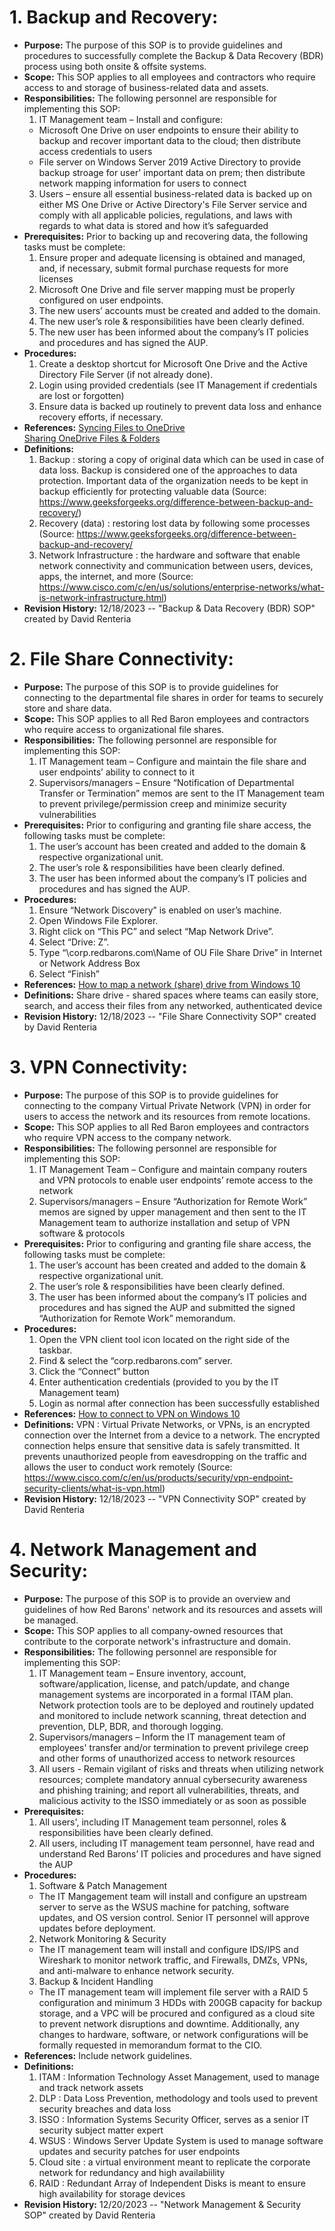 # 1. Backup and Recovery:

- **Purpose:** The purpose of this SOP is to provide guidelines and procedures to successfully complete the Backup & Data Recovery (BDR) process using both onsite & offsite systems.
- **Scope:** This SOP applies to all employees and contractors who require access to and storage of business-related data and assets.
- **Responsibilities:** The following personnel are responsible for implementing this SOP:
  1.	IT Management team – Install and configure:
    - Microsoft One Drive on user endpoints to ensure their ability to backup and recover important data to the cloud; then distribute access credentials to users
    - File server on Windows Server 2019 Active Directory to provide backup stroage for user' important data on prem; then distribute network mapping information for users to connect
  3.	Users – ensure all essential business-related data is backed up on either MS One Drive or Active Directory's File Server service and comply with all applicable policies, regulations, and laws with regards to what data is stored and how it’s safeguarded
- **Prerequisites:** Prior to backing up and recovering data, the following tasks must be complete:
  1.	Ensure proper and adequate licensing is obtained and managed, and, if necessary, submit formal purchase requests for more licenses
  2.	Microsoft One Drive and file server mapping must be properly configured on user endpoints.
  3.	The new users’ accounts must be created and added to the domain.
  4.	The new user’s role & responsibilities have been clearly defined.
  5.	The new user has been informed about the company’s IT policies and procedures and has signed the AUP.
- **Procedures:**
  1.	Create a desktop shortcut for Microsoft One Drive and the Active Directory File Server (if not already done).
  2.	Login using provided credentials (see IT Management if credentials are lost or forgotten)
  3.	Ensure data is backed up routinely to prevent data loss and enhance recovery efforts, if necessary.
- **References:** [Syncing Files to OneDrive](https://support.microsoft.com/en-au/office/sync-files-with-onedrive-in-windows-615391c4-2bd3-4aae-a42a-858262e42a49#bkmk_install)  
[Sharing OneDrive Files & Folders](https://support.microsoft.com/en-au/office/share-onedrive-files-and-folders-9fcc2f7d-de0c-4cec-93b0-a82024800c07#ID0EDBJ=Share_with_specific_people) 
- **Definitions:**
  1. Backup : storing a copy of original data which can be used in case of data loss. Backup is considered one of the approaches to data protection. Important data of the organization needs to be kept in backup efficiently for protecting valuable data (Source: https://www.geeksforgeeks.org/difference-between-backup-and-recovery/)
  2. Recovery (data) : restoring lost data by following some processes (Source: https://www.geeksforgeeks.org/difference-between-backup-and-recovery/
  3. Network Infrastructure : the hardware and software that enable network connectivity and communication between users, devices, apps, the internet, and more (Source: https://www.cisco.com/c/en/us/solutions/enterprise-networks/what-is-network-infrastructure.html)
- **Revision History:** 12/18/2023 -- "Backup & Data Recovery (BDR) SOP" created by David Renteria

# 2. File Share Connectivity:

- **Purpose:** The purpose of this SOP is to provide guidelines for connecting to the departmental file shares in order for teams to securely store and share data.
- **Scope:** This SOP applies to all Red Baron employees and contractors who require access to organizational file shares.
- **Responsibilities:** The following personnel are responsible for implementing this SOP:
  1.	IT Management team – Configure and maintain the file share and user endpoints’ ability to connect to it
  2.	Supervisors/managers – Ensure “Notification of Departmental Transfer or Termination” memos are sent to the IT Management team to prevent privilege/permission creep and minimize security vulnerabilities
- **Prerequisites:** Prior to configuring and granting file share access, the following tasks must be complete:
  1.	The user’s account has been created and added to the domain & respective organizational unit.
  2.	The user’s role & responsibilities have been clearly defined.
  3.	The user has been informed about the company’s IT policies and procedures and has signed the AUP.
- **Procedures:**
  1.	Ensure “Network Discovery” is enabled on user’s machine.
  2.	Open Windows File Explorer.
  3.	Right click on “This PC” and select “Map Network Drive”.
  4.	Select “Drive: Z”.
  5.	Type “\\corp.redbarons.com\Name of OU File Share Drive” in Internet or Network Address Box
  6.	Select “Finish”
- **References:** [How to map a network (share) drive from Windows 10](https://support.microsoft.com/en-us/windows/map-a-network-drive-in-windows-29ce55d1-34e3-a7e2-4801-131475f9557d)
- **Definitions:** Share drive - shared spaces where teams can easily store, search, and access their files from any networked, authenticated device
- **Revision History:** 12/18/2023 -- "File Share Connectivity SOP" created by David Renteria

# 3. VPN Connectivity:

- **Purpose:** The purpose of this SOP is to provide guidelines for connecting to the company Virtual Private Network (VPN) in order for users to access the network and its resources from remote locations.
- **Scope:** This SOP applies to all Red Baron employees and contractors who require VPN access to the company network.
- **Responsibilities:** The following personnel are responsible for implementing this SOP:
  1.	IT Management Team – Configure and maintain company routers and VPN protocols to enable user endpoints’ remote access to the network
  2.	Supervisors/managers – Ensure “Authorization for Remote Work” memos are signed by upper management and then sent to the IT Management team to authorize installation and setup of VPN software & protocols
- **Prerequisites:** Prior to configuring and granting file share access, the following tasks must be complete:
  1.	The user’s account has been created and added to the domain & respective organizational unit.
  2.	The user’s role & responsibilities have been clearly defined.
  3.	The user has been informed about the company’s IT policies and procedures and has signed the AUP and submitted the signed “Authorization for Remote Work” memorandum.
- **Procedures:**
  1.	Open the VPN client tool icon located on the right side of the taskbar.
  2.	Find & select the “corp.redbarons.com” server.
  3.	Click the “Connect” button
  4.	Enter authentication credentials (provided to you by the IT Management team)
  5.	Login as normal after connection has been successfully established
- **References:** [How to connect to VPN on Windows 10](https://support.microsoft.com/en-us/windows/connect-to-a-vpn-in-windows-3d29aeb1-f497-f6b7-7633-115722c1009c) 
- **Definitions:** VPN : Virtual Private Networks, or VPNs, is an encrypted connection over the Internet from a device to a network. The encrypted connection helps ensure that sensitive data is safely transmitted. It prevents unauthorized people from eavesdropping on the traffic and allows the user to conduct work remotely (Source: https://www.cisco.com/c/en/us/products/security/vpn-endpoint-security-clients/what-is-vpn.html)
- **Revision History:** 12/18/2023 -- "VPN Connectivity SOP" created by David Renteria

# 4. Network Management and Security:

- **Purpose:** The purpose of this SOP is to provide an overview and guidelines of how Red Barons' network and its resources and assets will be managed.
- **Scope:** This SOP applies to all company-owned resources that contribute to the corporate network's infrastructure and domain.
- **Responsibilities:** The following personnel are responsible for implementing this SOP:
  1.	IT Management team – Ensure inventory, account, software/application, license, and patch/update, and change management systems are incorporated in a formal ITAM plan.  Network protection tools are to be deployed and routinely updated and monitored to include network scanning, threat detection and prevention, DLP, BDR, and thorough logging.
  2.	Supervisors/managers – Inform the IT management team of employees' transfer and/or termination to prevent privilege creep and other forms of unauthorized access to network resources
  3.	All users - Remain vigilant of risks and threats when utilizing network resources; complete mandatory annual cybersecurity awareness and phishing training; and report all vulnerabilities, threats, and malicious activity to the ISSO immediately or as soon as possible
- **Prerequisites:**
  1. All users', including IT Management team personnel, roles & responsibilities have been clearly defined.
  2. All users, including IT management team personnel, have read and understand Red Barons’ IT policies and procedures and have signed the AUP 
- **Procedures:**
  1.	Software & Patch Management
     - The IT Mangagement team will install and configure an upstream server to serve as the WSUS machine for patching, software updates, and OS version control. Senior IT personnel will approve updates before deployment.
  2. Network Monitoring & Security
    -  The IT management team will install and configure IDS/IPS and Wireshark to monitor network traffic, and Firewalls, DMZs, VPNs, and anti-malware to enhance network security.
  3.  Backup & Incident Handling
    - The IT management team will implement file server with a RAID 5 configuration and minimum 3 HDDs with 200GB capacity for backup storage, and a VPC will be procured and configured as a cloud site to prevent network disruptions and downtime. Additionally, any changes to hardware, software, or network configurations will be formally requested in memorandum format to the CIO.
- **References:** Include network guidelines.
- **Definitions:**
    1. ITAM : Information Technology Asset Management, used to manage and track network assets
    2. DLP : Data Loss Prevention, methodology and tools used to prevent security breaches and data loss
    3. ISSO : Information Systems Security Officer, serves as a senior IT security subject matter expert
    4. WSUS : Windows Server Update System is used to manage software updates and security patches for user endpoints
    5. Cloud site : a virtual environment meant to replicate the corporate network for redundancy and high availabiility
    6. RAID : Redundant Array of Independent Disks is meant to ensure high availability for storage devices
- **Revision History:** 12/20/2023 -- "Network Management & Security SOP" created by David Renteria
